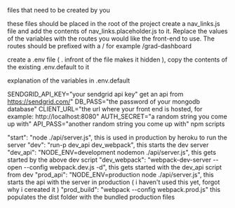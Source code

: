 files that need to be created by you

these files should be placed in the root of the project
create a nav_links.js file and add the contents of nav_links.placeholder.js to it. Replace the values of the variables with the routes you would like the front-end to use. The routes should be prefixed with a / for example /grad-dashboard

create a .env file ( . infront of the file makes it hidden ), copy the contents of the existing .env.default to it

explanation of the variables in .env.default

SENDGRID_API_KEY="your sendgrid api key" get an api from https://sendgrid.com/"
DB_PASS="the password of your mongodb database"
CLIENT_URL="the url where your front end is hosted, for example: http://localhost:8080"
AUTH_SECRET="a random string you come up with"
API_PASS="another random string you come up with"
npm scripts

"start": "node ./api/server.js",
this is used in production by heroku to run the server
"dev": "run-p dev_api dev_webpack",
this starts the dev server
"dev_api": "NODE_ENV=development nodemon ./api/server.js",
this gets started by the above dev script
"dev_webpack": "webpack-dev-server --open --config webpack.dev.js -d",
this gets started with the dev_api script from dev
"prod_api": "NODE_ENV=production node ./api/server.js",
this starts the api with the server in production ( i haven't used this yet, forgot why i cereated it )
"prod_build": "webpack --config webpack.prod.js"
this populates the dist folder with the bundled production files